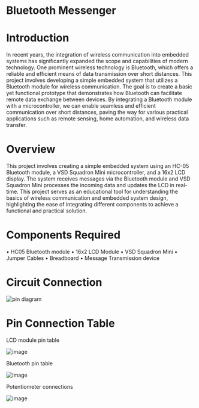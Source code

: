 # Bluetooth Messenger
# Introduction
In recent years, the integration of wireless communication into embedded systems has significantly expanded the scope and capabilities of modern technology. One prominent wireless technology is Bluetooth, which offers a reliable and efficient means of data transmission over short distances.
This project involves developing a simple embedded system that utilizes a Bluetooth module for wireless communication. The goal is to create a basic yet functional prototype that demonstrates how Bluetooth can facilitate remote data exchange between devices. By integrating a Bluetooth module with a microcontroller, we can enable seamless and efficient communication over short distances, paving the way for various practical applications such as remote sensing, home automation, and wireless data transfer.

# Overview
This project involves creating a simple embedded system using an HC-05 Bluetooth module, a VSD Squadron Mini microcontroller, and a 16x2 LCD display. The system receives messages via the Bluetooth module and VSD Squadron Mini processes the incoming data and updates the LCD in real-time. This project serves as an educational tool for understanding the basics of wireless communication and embedded system design, highlighting the ease of integrating different components to achieve a functional and practical solution.

# Components Required
•	HC05 Bluetooth module
•	16x2 LCD Module
•	VSD Squadron Mini
•	Jumper Cables
•	Breadboard
•	Message Transmission device



# Circuit Connection
 ![pin diagram](https://github.com/anshusrinivas/Curious/assets/156586065/b6dab56a-855f-42ad-ab48-a7e9fbf816bb)



# Pin Connection Table
LCD module pin table

![image](https://github.com/anshusrinivas/Curious/assets/156586065/cf746de7-786b-4bc3-899e-3118145b7f15)

Bluetooth pin table

![image](https://github.com/anshusrinivas/Curious/assets/156586065/dbe894bf-1bd8-4f92-a75f-e7ab313e20a5)


Potentiometer connections

![image](https://github.com/anshusrinivas/Curious/assets/156586065/3e4ad1a1-efa7-4600-9165-087ebd18ab5b)



